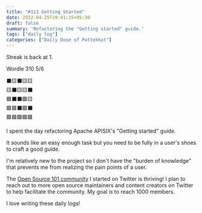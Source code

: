 ```yaml
---
title: "#111 Getting Started"
date: 2022-04-25T19:41:15+05:30
draft: false
summary: 'Refactoring the "Getting started" guide.'
tags: ["daily log"]
categories: ["Daily Dose of Pottekkat"]
---
```


Streak is back at 1.

Wordle 310 5/6

⬛🟨⬛🟨🟨\
🟨⬛🟨🟨⬛\
🟩⬛⬛🟩🟨\
🟩🟩⬛🟩⬛\
🟩🟩🟩🟩🟩

I spent the day refactoring Apache APISIX's "Getting started" guide.

It sounds like an easy enough task but you need to be fully in a user's shoes to craft a good guide.

I'm relatively new to the project so I don't have the "burden of knowledge" that prevents me from realizing the pain points of a user.

The [Open Source 101 community](https://twitter.com/i/communities/1510222506367778820) I started on Twitter is thriving! I plan to reach out to more open source maintainers and content creators on Twitter to help facilitate the community. My goal is to reach 1000 members.

I love writing these daily logs!
